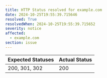 ```yaml
---
title: HTTP Status resolved for example.com
date: 2024-10-25T19:55:39.715646
resolved: True
resolvedWhen: 2024-10-25T19:55:39.715652
severity: notice
affected:
  - example.com
section: issue
---
```


| Expected Statuses | Actual Status  |
|-------------------|----------------|
| 200, 301, 302 | 200 |
